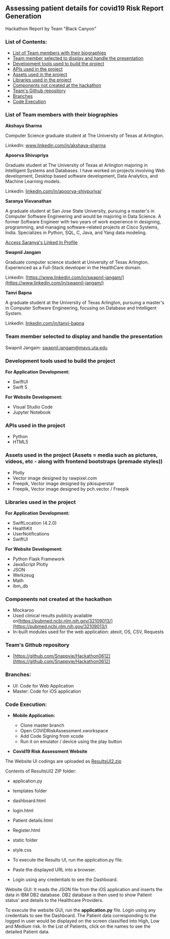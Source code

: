 
## **Assessing patient details for covid19 Risk Report Generation**

Hackathon Report by Team &quot;Black Canyon&quot;

### **List of Contents:**

- [List of Team members with their biographies](#_dsh7zenwq9rz)
- [Team member selected to display and handle the presentation](#_7pcefwjykf8b)
- [Development tools used to build the project](#_d8dspgaklr31)
- [APIs used in the project](#_laqae3p2frex)
- [Assets used in the project](#_sqf6ukdt94ti)
- [Libraries used in the project](#_k8z6wjhs6y1b)
- [Components not created at the hackathon](#_ss7dcgdqf2xe)
- [Team&#39;s Github repository](#_yqqh95u1eub9)
- [Branches](#_6rbw8tw9lsc9)
- [Code Execution](#_xweuuftv0qie)

### **List of Team members with their biographies**

**Akshaya Sharma**

Computer Science graduate student at The University of Texas at Arlington.

LinkedIn: www.linkedin.com/in/akshaya-sharma

**Apoorva Shivupriya**

Graduate student at The University of Texas at Arlington majoring in Intelligent Systems and Databases. I have worked on projects involving Web development, Desktop based software development, Data Analytics, and Machine Learning models.

LinkedIn: [linkedin.com/in/apoorva-shivpuriya/](https://www.linkedin.com/in/apoorva-shivpuriya/)

**Saranya Visvanathan**

A graduate student at San Jose State University, pursuing a master&#39;s in Computer Software Engineering and would be majoring in Data Science. A former Software Engineer with two years of work experience in designing, programming, and managing software-related projects at Cisco Systems, India. Specializes in Python, SQL, C, Java, and Yang data modeling.

[Access Saranya&#39;s Linked In Profile](https://www.linkedin.com/in/saranya-visvanathan/)

**Swapnil Jangam**

Graduate computer science student at University of Texas Arlington. Experienced as a Full-Stack developer in the HealthCare domain.

LinkedIn: [https://www.linkedin.com/in/swapnil-jangam/](https://www.linkedin.com/in/swapnil-jangam/)

**Tanvi Bapna**

A graduate student at the University of Texas Arlington, pursuing a master&#39;s in Computer Software Engineering, focusing on Database and Intelligent System.

LinkedIn: [linkedin.com/in/tanvi-bapna](http://www.linkedin.com/in/tanvi-bapna)

### **Team member selected to display and handle the presentation**

Swapnil Jangam: swapnil.jangam@mavs.uta.edu

### **Development tools used to build the project**

**For Application Development:**

- SwiftUI
- Swift 5

**For Website Development:**

- Visual Studio Code
- Jupyter Notebook

### **APIs used in the project**

- Python
- HTML5

### **Assets used in the project (****Assets = media such as pictures, videos, etc - along with frontend bootstraps (premade styles)****)**

- Plotly
- Vector image designed by rawpixel.com
- Freepik, Vector image designed by pikisuperstar
- Freepik, Vector image designed by pch.vector / Freepik

### **Libraries used in the project**

**For Application Development:**

- SwiftLocation (4.2.0)
- HealthKit
- UserNotifications
- SwiftUI

**For Website Development:**

- Python Flask Framework
- JavaScript Plotly
- JSON
- Werkzeug
- Math
- ibm\_db

### **Components not created at the hackathon**

- Mockaroo
- Used clinical results publicly available on[https://pubmed.ncbi.nlm.nih.gov/32109013/](https://pubmed.ncbi.nlm.nih.gov/32109013/)
- In-built modules used for the web application: atexit, OS, CSV, Requests

### **Team&#39;s Github repository**

- [https://github.com/Snappyie/Hackathon0612](https://github.com/Snappyie/Hackathon0612)

### **Branches:**

- UI: Code for Web Application
- Master: Code for iOS application

### **Code Execution:**

- **Mobile Application:**
  - Clone master branch
  - Open COVIDRiskAssessment.xworkspace
  - Add Code Signing from xcode
  - Run it on emulator / device using the play button

- **Covid19 Risk Assessment Website**

The Website UI codings are uploaded as [ResultsUI2.zip](https://github.com/Snappyie/Hackathon0612/blob/master/ResultsUI2.zip)

Contents of ResultsUI2 ZIP folder:

- application.py

- templates folder

- dashboard.html

- login.html

- Patient details.html

- Register.html

- static folder

- style.css

- To execute the Results UI, run the application.py file.
- Paste the displayed URL into a browser.
- Login using any credentials to see the Dashboard.

Website GUI: It reads the JSON file from the iOS application and inserts the data in IBM DB2 database. DB2 database is then used to show Patient status&#39; and details to the Healthcare Providers.

To execute the website GUI, run the **application.py** file. Login using any credentials to see the Dashboard. The Patient data corresponding to the logged in user would be displayed on the screen classified into High, Low and Medium risk. In the List of Patients, click on the names to see the detailed Patient data.
